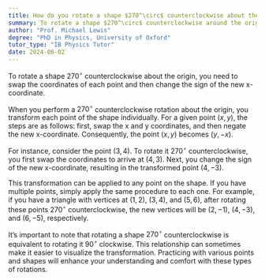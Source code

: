 ```yaml
---
title: How do you rotate a shape $270^\circ$ counterclockwise about the origin?
summary: To rotate a shape $270^\circ$ counterclockwise around the origin, swap its coordinates and negate the new $x$-coordinate.
author: "Prof. Michael Lewis"
degree: "PhD in Physics, University of Oxford"
tutor_type: "IB Physics Tutor"
date: 2024-06-02
---
```


To rotate a shape $270^\circ$ counterclockwise about the origin, you need to swap the coordinates of each point and then change the sign of the new x-coordinate.

When you perform a $270^\circ$ counterclockwise rotation about the origin, you transform each point of the shape individually. For a given point $(x, y)$, the steps are as follows: first, swap the x and y coordinates, and then negate the new x-coordinate. Consequently, the point $(x, y)$ becomes $(y, -x)$.

For instance, consider the point $(3, 4)$. To rotate it $270^\circ$ counterclockwise, you first swap the coordinates to arrive at $(4, 3)$. Next, you change the sign of the new x-coordinate, resulting in the transformed point $(4, -3)$.

This transformation can be applied to any point on the shape. If you have multiple points, simply apply the same procedure to each one. For example, if you have a triangle with vertices at $(1, 2)$, $(3, 4)$, and $(5, 6)$, after rotating these points $270^\circ$ counterclockwise, the new vertices will be $(2, -1)$, $(4, -3)$, and $(6, -5)$, respectively.

It’s important to note that rotating a shape $270^\circ$ counterclockwise is equivalent to rotating it $90^\circ$ clockwise. This relationship can sometimes make it easier to visualize the transformation. Practicing with various points and shapes will enhance your understanding and comfort with these types of rotations.
    